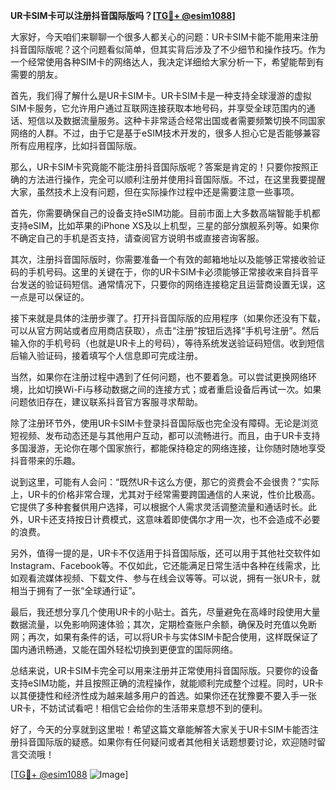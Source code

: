 **UR卡SIM卡可以注册抖音国际版吗？[[TG💪+ @esim1088](https://t.me/s/esim1088)]**

大家好，今天咱们来聊聊一个很多人都关心的问题：UR卡SIM卡能不能用来注册抖音国际版呢？这个问题看似简单，但其实背后涉及了不少细节和操作技巧。作为一个经常使用各种SIM卡的网络达人，我决定详细给大家分析一下，希望能帮到有需要的朋友。

首先，我们得了解什么是UR卡SIM卡。UR卡SIM卡是一种支持全球漫游的虚拟SIM卡服务，它允许用户通过互联网连接获取本地号码，并享受全球范围内的通话、短信以及数据流量服务。这种卡非常适合经常出国或者需要频繁切换不同国家网络的人群。不过，由于它是基于eSIM技术开发的，很多人担心它是否能够兼容所有应用程序，比如抖音国际版。

那么，UR卡SIM卡究竟能不能注册抖音国际版呢？答案是肯定的！只要你按照正确的方法进行操作，完全可以顺利注册并使用抖音国际版。不过，在这里我要提醒大家，虽然技术上没有问题，但在实际操作过程中还是需要注意一些事项。

首先，你需要确保自己的设备支持eSIM功能。目前市面上大多数高端智能手机都支持eSIM，比如苹果的iPhone XS及以上机型，三星的部分旗舰系列等。如果你不确定自己的手机是否支持，请查阅官方说明书或直接咨询客服。

其次，注册抖音国际版时，你需要准备一个有效的邮箱地址以及能够正常接收验证码的手机号码。这里的关键在于，你的UR卡SIM卡必须能够正常接收来自抖音平台发送的验证码短信。通常情况下，只要你的网络连接稳定且运营商设置无误，这一点是可以保证的。

接下来就是具体的注册步骤了。打开抖音国际版的应用程序（如果你还没有下载，可以从官方网站或者应用商店获取），点击“注册”按钮后选择“手机号注册”。然后输入你的手机号码（也就是UR卡上的号码），等待系统发送验证码短信。收到短信后输入验证码，接着填写个人信息即可完成注册。

当然，如果你在注册过程中遇到了任何问题，也不要着急。可以尝试更换网络环境，比如切换Wi-Fi与移动数据之间的连接方式；或者重启设备后再试一次。如果问题依旧存在，建议联系抖音官方客服寻求帮助。

除了注册环节外，使用UR卡SIM卡登录抖音国际版也完全没有障碍。无论是浏览短视频、发布动态还是与其他用户互动，都可以流畅进行。而且，由于UR卡支持多国漫游，无论你在哪个国家旅行，都能保持稳定的网络连接，让你随时随地享受抖音带来的乐趣。

说到这里，可能有人会问：“既然UR卡这么方便，那它的资费会不会很贵？”实际上，UR卡的价格非常合理，尤其对于经常需要跨国通信的人来说，性价比极高。它提供了多种套餐供用户选择，可以根据个人需求灵活调整流量和通话时长。此外，UR卡还支持按日计费模式，这意味着即使偶尔才用一次，也不会造成不必要的浪费。

另外，值得一提的是，UR卡不仅适用于抖音国际版，还可以用于其他社交软件如Instagram、Facebook等。不仅如此，它还能满足日常生活中各种在线需求，比如观看流媒体视频、下载文件、参与在线会议等等。可以说，拥有一张UR卡，就相当于拥有了一张“全球通行证”。

最后，我还想分享几个使用UR卡的小贴士。首先，尽量避免在高峰时段使用大量数据流量，以免影响网速体验；其次，定期检查账户余额，确保及时充值以免断网；再次，如果有条件的话，可以将UR卡与实体SIM卡配合使用，这样既保证了国内通讯畅通，又能在国外轻松切换到更便宜的国际网络。

总结来说，UR卡SIM卡完全可以用来注册并正常使用抖音国际版。只要你的设备支持eSIM功能，并且按照正确的流程操作，就能顺利完成整个过程。同时，UR卡以其便捷性和经济性成为越来越多用户的首选。如果你还在犹豫要不要入手一张UR卡，不妨试试看吧！相信它会给你的生活带来意想不到的便利。

好了，今天的分享就到这里啦！希望这篇文章能解答大家关于UR卡SIM卡能否注册抖音国际版的疑惑。如果你有任何疑问或者其他相关话题想要讨论，欢迎随时留言交流哦！

[[TG💪+ @esim1088](https://t.me/s/esim1088) ![Image](https://i.postimg.cc/4NQfJmqS/Snipaste-2025-05-13-00-14-12.png)]
